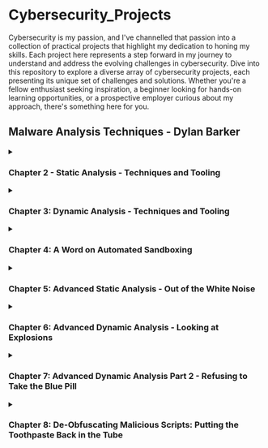 # Cybersecurity_Projects

Cybersecurity is my passion, and I've channelled that passion into a collection of practical projects that highlight my dedication to honing my skills. Each project here represents a step forward in my journey to understand and address the evolving challenges in cybersecurity. Dive into this repository to explore a diverse array of cybersecurity projects, each presenting its unique set of challenges and solutions. Whether you're a fellow enthusiast seeking inspiration, a beginner looking for hands-on learning opportunities, or a prospective employer curious about my approach, there's something here for you.

## Malware Analysis Techniques - Dylan Barker
<details>
<summary><h3>Chapter 2 - Static Analysis - Techniques and Tooling</h3></summary>

#### Hashing_Algorithms

Hashing algorithms are cryptographic techniques used to transform data (usually of variable sizes) into a fixed-length string of characters, which is typically a hexadecimal number. These algorithms are designed to be fast to compute but difficult to reverse, making them suitable for various security and data integrity purposes. They are known as one-way functions. Very easy to compute in one direction, however, they are extremely difficult to reverse engineer.

Here's a rundown of some commonly used hashing algorithms:

- **MD5 (Message Digest 5):**
  - Output Length: 128 bits (16 bytes)
  - Vulnerabilities: Vulnerable to collision attacks, unsuitable for security-critical applications.

- **SHA-1 (Secure Hash Algorithm 1):**
  - Output Length: 160 bits (20 bytes)
  - Vulnerabilities: Vulnerable to collision attacks, deprecated for security purposes.

- **SHA-256 and SHA-3 (Secure Hash Algorithm 256 and 3):**
  - Output Length: 256 bits (32 bytes)
  - SHA-256 is widely used for data integrity and security.
  - SHA-3 is the latest member of the Secure Hash Algorithm family, designed to provide resistance to specific attacks.

- **SHA-512:**
  - Output Length: 512 bits (64 bytes)
  - A variant of SHA-2, which is more secure and suitable for security-critical applications.

- **bcrypt:**
  - Output Length: Variable (based on the algorithm configuration)
  - Designed for securely hashing passwords. Incorporates a work factor (cost) to make brute-force attacks more challenging.

- **scrypt:**
  - Output Length: Variable (based on the algorithm configuration)
  - Similar to bcrypt, designed for secure password hashing with resistance to hardware-based attacks.

- **Argon2:**
  - Output Length: Variable (based on the algorithm configuration)
  - Winner of the Password Hashing Competition (PHC). Designed to be memory-hard and resistant to GPU and ASIC attacks.

- **Whirlpool:**
  - Output Length: 512 bits (64 bytes)
  - A cryptographic hash function designed for increased security.

- **RIPEMD-160 (RACE Integrity Primitives Evaluation Message Digest 160):**
  - Output Length: 160 bits (20 bytes)
  - A cryptographic hash function used in various security applications.

- **CRC32 (Cyclic Redundancy Check):**
  - Output Length: 32 bits (4 bytes)
  - Commonly used for error-checking in data transmission but not suitable for cryptographic security.

- **BLAKE2:**
  - Output Length: Variable (up to 512 bits)
  - A cryptographic hash function is known for its high performance and security.

- **XXHash:**
  - Output Length: Variable (32 or 64 bits)
  - Designed for fast hashing and checksumming.

There are many choices for hashing data, though it is important you choose a hashing algorithm to suit your specific needs. For cryptographic security, newer and more secure algorithms like SHA-256, SHA-512, bcrypt, scrypt, Argon2, and BLAKE2 are recommended. MD5 and SHA-1 should be avoided in security-critical applications due to their vulnerabilities which are considered broken. MD5 and SHA-1 have both exhibited collision vulnerabilities and are also prone to attacks that undermine the one-way property of secure hash functions.  



##### Obtaining_file_hashes

##### Leveraging_VirusTotal

VirusTotal stands as a formidable tool for static malware analysis, offering assistance in the identification and attribution of malicious software through its extensive repo of publicly accessible data. It is widely used by analysts all over the world and assists us in making sure we don't continuously find ourselves rediscovering the wheel.  


#### Getting_Fuzzy (ssdeep.exe)








#### Picking_Up_The_Pieces

##### *A table of common file headers related to malware*

|Header | File type|
|-------|-----------|
|MZ     |Windows PE (.exe, .dll)|
|PK..   |ZIP file formats (.zip, .docx, .apk, .jar)|
|Rar!.. |WinRAR archives|
|.ELF   |Linux ELF executable|
|X.S.BB |Mac disk image file|
|%PDF-  |PDF document|
|MSCF   |Microsoft cabinet files (.cab)|



#### Malware_Stereotyping

#### Collecting_Strings

#### Further_Reading

#### Challenge 1

###### **What is the SHA256 hash of the sample?**



*Hash*:
B6D7E579A24EFC09C2DBA13CA90622790866E017A3311C1809C5041E91B7A930
*Algorithm*:
SHA256
###### **What is the ssdeep hash of the sample?**



*ssdeep.exe "fuzzy" hash*:
3072:C5OLkQW8JS0k0wcBalDIs3hlAp5+hQQE89X3Qo+PgaE3:CsWnGYlAp5+hR9sYaE

*format*:
chunksize:chunk:double_chunk

###### **Can you attribute this sample to a particular malware family?**


##### Attribution
*Malware Family*: **Trojan Malware**

#### Challenge 2

###### Utilising the second sample, can you correctly identify the kill-switch domain?


First, I obtained a strings dump of the malware sample. This can be done using the `strings.exe `command, or similar tools like ``objdump`` or `IDAPython` can be utilised for more complex analysis.




Secondly, I had to think about the question. The question points to a kill-switch domain and although I am familiar with what a domain is, it took some further research to understand what a kill-switch domain is. After some googling and some reading, it seems as though this domain which 

</details>
<details>
  <summary><h3>Chapter 3: Dynamic Analysis - Techniques and Tooling</h3></summary>
</details>
<details>
  <summary><h3>Chapter 4: A Word on Automated Sandboxing</h3></summary>
</details>
<details>
  <summary><h3>Chapter 5: Advanced Static Analysis - Out of the White Noise</h3></summary>
</details>
<details>
  <summary><h3>Chapter 6: Advanced Dynamic Analysis - Looking at Explosions</h3></summary>
</details>
<details>
  <summary><h3>Chapter 7: Advanced Dynamic Analysis Part 2 - Refusing to Take the Blue Pill</h3></summary>
</details>
<details>
  <summary><h3>Chapter 8: De-Obfuscating Malicious Scripts: Putting the Toothpaste Back in the Tube</h3></summary>
</details>
